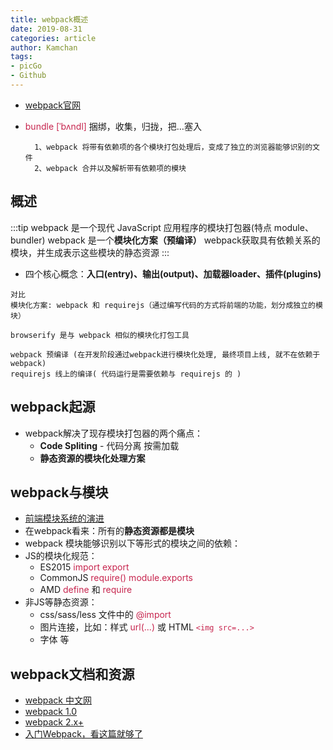 ```yaml
---
title: webpack概述
date: 2019-08-31
categories: article
author: Kamchan
tags:
- picGo
- Github
---
```


- [webpack官网](http://webpack.github.io/)
- <font color="#c7254e">bundle [ˈbʌndl]</font> 捆绑，收集，归拢，把…塞入


        1、webpack 将带有依赖项的各个模块打包处理后，变成了独立的浏览器能够识别的文件
        2、webpack 合并以及解析带有依赖项的模块

## 概述

:::tip
webpack 是一个现代 JavaScript 应用程序的模块打包器(特点 module、 bundler)
webpack 是一个**模块化方案（预编译）**
webpack获取具有依赖关系的模块，并生成表示这些模块的静态资源
:::

- 四个核心概念：**入口(entry)、输出(output)、加载器loader、插件(plugins)**

```
对比
模块化方案: webpack 和 requirejs（通过编写代码的方式将前端的功能，划分成独立的模块）

browserify 是与 webpack 相似的模块化打包工具

webpack 预编译 (在开发阶段通过webpack进行模块化处理, 最终项目上线, 就不在依赖于 webpack)
requirejs 线上的编译( 代码运行是需要依赖与 requirejs 的 )
```

## webpack起源

- webpack解决了现存模块打包器的两个痛点：
  - **Code Spliting** - 代码分离 按需加载
  - **静态资源的模块化处理方案**

## webpack与模块

- [前端模块系统的演进](https://zhaoda.net/webpack-handbook/module-system.html)
- 在webpack看来：所有的**静态资源都是模块**
- webpack 模块能够识别以下等形式的模块之间的依赖：
- JS的模块化规范：
  - ES2015 <font color="#c7254e">import export</font>
  - CommonJS <font color="#c7254e">require() module.exports</font>
  - AMD <font color="#c7254e">define</font> 和 <font color="#c7254e">require</font>
- 非JS等静态资源：
  - css/sass/less 文件中的 <font color="#c7254e">@import</font>
  - 图片连接，比如：样式 <font color="#c7254e">url(...)</font> 或 HTML <font color="#c7254e">`<img src=...>`</font>
  - 字体 等

## webpack文档和资源

- [webpack 中文网](https://doc.webpack-china.org/)
- [webpack 1.0](http://webpack.github.io/docs/what-is-webpack.html)
- [webpack 2.x+](https://webpack.js.org/)
- [入门Webpack，看这篇就够了](https://www.jianshu.com/p/42e11515c10f#)












































